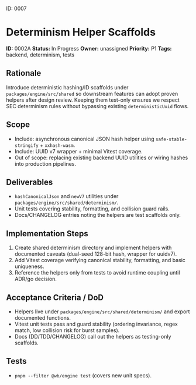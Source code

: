 ID: 0007
# Determinism Helper Scaffolds

**ID:** 0002A
**Status:** In Progress
**Owner:** unassigned
**Priority:** P1
**Tags:** backend, determinism, tests

## Rationale
Introduce deterministic hashing/ID scaffolds under `packages/engine/src/shared` so downstream features can adopt proven helpers after design review. Keeping them test-only ensures we respect SEC determinism rules without bypassing existing `deterministicUuid` flows.

## Scope
- Include: asynchronous canonical JSON hash helper using `safe-stable-stringify` + `xxhash-wasm`.
- Include: UUID v7 wrapper + minimal Vitest coverage.
- Out of scope: replacing existing backend UUID utilities or wiring hashes into production pipelines.

## Deliverables
- `hashCanonicalJson` and `newV7` utilities under `packages/engine/src/shared/determinism/`.
- Unit tests covering stability, formatting, and collision guard rails.
- Docs/CHANGELOG entries noting the helpers are test scaffolds only.

## Implementation Steps
1. Create shared determinism directory and implement helpers with documented caveats (dual-seed 128-bit hash, wrapper for uuidv7).
2. Add Vitest coverage verifying canonical stability, formatting, and basic uniqueness.
3. Reference the helpers only from tests to avoid runtime coupling until ADR/go decision.

## Acceptance Criteria / DoD
- Helpers live under `packages/engine/src/shared/determinism/` and export documented functions.
- Vitest unit tests pass and guard stability (ordering invariance, regex match, low collision risk for burst samples).
- Docs (DD/TDD/CHANGELOG) call out the helpers as testing-only scaffolds.

## Tests
- `pnpm --filter @wb/engine test` (covers new unit specs).
